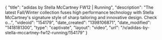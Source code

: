 {
    "title": "adidas by Stella McCartney FW12 | Running",
    "description": "The latest Fall\/Winter collection fuses high performance technology with Stella McCartney's signature style of sharp tailoring and innovative design. Check o...",
    "videoid": "154179",
    "date_created": "1398106871",
    "date_modified": "1418181300",
    "type": "captivate",
    "layout": "video",
    "url": "\/v\/adidas-by-stella-mccartney-fw12-running\/154179"
}
